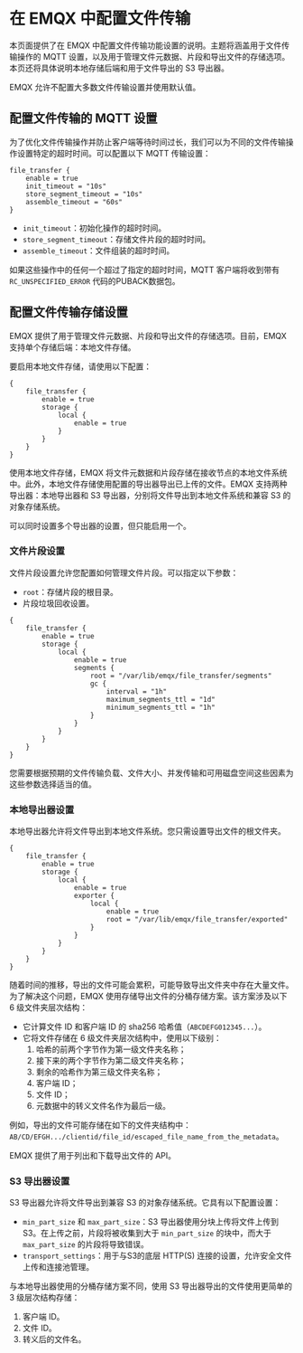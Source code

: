 # 在 EMQX 中配置文件传输

本页面提供了在 EMQX 中配置文件传输功能设置的说明。主题将涵盖用于文件传输操作的 MQTT 设置，以及用于管理文件元数据、片段和导出文件的存储选项。本页还将具体说明本地存储后端和用于文件导出的 S3 导出器。

EMQX 允许不配置大多数文件传输设置并使用默认值。

## 配置文件传输的 MQTT 设置

为了优化文件传输操作并防止客户端等待时间过长，我们可以为不同的文件传输操作设置特定的超时时间。可以配置以下 MQTT 传输设置：

```
file_transfer {
    enable = true
    init_timeout = "10s"
    store_segment_timeout = "10s"
    assemble_timeout = "60s"
}
```

- `init_timeout`：初始化操作的超时时间。
- `store_segment_timeout`：存储文件片段的超时时间。
- `assemble_timeout`：文件组装的超时时间。

如果这些操作中的任何一个超过了指定的超时时间，MQTT 客户端将收到带有 `RC_UNSPECIFIED_ERROR` 代码的PUBACK数据包。

## 配置文件传输存储设置

EMQX 提供了用于管理文件元数据、片段和导出文件的存储选项。目前，EMQX 支持单个存储后端：本地文件存储。

要启用本地文件存储，请使用以下配置：

```
{
    file_transfer {
        enable = true
        storage {
            local {
                enable = true
            }
        }
    }
}
```

使用本地文件存储，EMQX 将文件元数据和片段存储在接收节点的本地文件系统中。此外，本地文件存储使用配置的导出器导出已上传的文件。EMQX 支持两种导出器：本地导出器和 S3 导出器，分别将文件导出到本地文件系统和兼容 S3 的对象存储系统。

可以同时设置多个导出器的设置，但只能启用一个。

### 文件片段设置

文件片段设置允许您配置如何管理文件片段。可以指定以下参数：

- `root`：存储片段的根目录。
- 片段垃圾回收设置。


```
{
    file_transfer {
        enable = true
        storage {
            local {
                enable = true
                segments {
                    root = "/var/lib/emqx/file_transfer/segments"
                    gc {
                        interval = "1h"
                        maximum_segments_ttl = "1d"
                        minimum_segments_ttl = "1h"
                    }
                }
            }
        }
    }
}
```

您需要根据预期的文件传输负载、文件大小、并发传输和可用磁盘空间这些因素为这些参数选择适当的值。

### 本地导出器设置

本地导出器允许将文件导出到本地文件系统。您只需设置导出文件的根文件夹。

```
{
    file_transfer {
        enable = true
        storage {
            local {
                enable = true
                exporter {
                    local {
                        enable = true
                        root = "/var/lib/emqx/file_transfer/exported"
                    }
                }
            }
        }
    }
}
```

随着时间的推移，导出的文件可能会累积，可能导致导出文件夹中存在大量文件。为了解决这个问题，EMQX 使用存储导出文件的分桶存储方案。该方案涉及以下 6 级文件夹层次结构：

- 它计算文件 ID 和客户端 ID 的 sha256 哈希值（`ABCDEFG012345...`）。
- 它将文件存储在 6 级文件夹层次结构中，使用以下级别：
  1. 哈希的前两个字节作为第一级文件夹名称；
  2. 接下来的两个字节作为第二级文件夹名称；
  3. 剩余的哈希作为第三级文件夹名称；
  4. 客户端 ID；
  5. 文件 ID；
  6. 元数据中的转义文件名作为最后一级。

例如，导出的文件可能存储在如下的文件夹结构中：`AB/CD/EFGH.../clientid/file_id/escaped_file_name_from_the_metadata`。

EMQX 提供了用于列出和下载导出文件的 API。

### S3 导出器设置

S3 导出器允许将文件导出到兼容 S3 的对象存储系统。它具有以下配置设置：

- `min_part_size` 和 `max_part_size`：S3 导出器使用分块上传将文件上传到 S3。在上传之前，片段将被收集到大于 `min_part_size` 的块中，而大于 `max_part_size` 的片段将导致错误。
- `transport_settings`：用于与S3的底层 HTTP(S) 连接的设置，允许安全文件上传和连接池管理。

与本地导出器使用的分桶存储方案不同，使用 S3 导出器导出的文件使用更简单的 3 级层次结构存储：

1. 客户端 ID。
2. 文件 ID。
3. 转义后的文件名。
